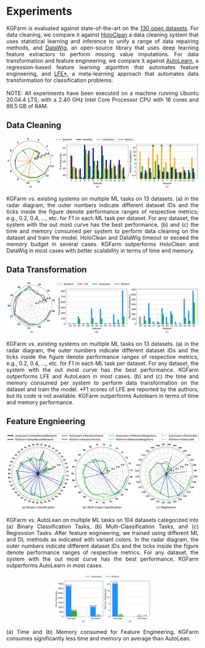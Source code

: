 # Experiments
<p align="justify">KGFarm is evaluated against state-of-the-art on the <a href="benchmark/README.md">130 open datasets</a>. For data cleaning, we compare it against <a href="https://github.com/HoloClean/holoclean">HoloClean</a> a data cleaning system that uses statistical learning and inference to unify a range of data repairing methods, and <a href="https://github.com/awslabs/datawig">DataWig</a>, an open-source library that uses deep learning feature extractors to perform missing value imputations. For data transformation and feature engineering, we compare it against <a href="https://github.com/saket-maheshwary/AutoLearn">AutoLearn</a>, a regression-based feature learning algorithm that automates feature engineering, and <a href="https://www.ijcai.org/Proceedings/2017/0352.pdf">LFE*</a>, a meta-learning approach that automates data transformation for classification problems. <br><br>NOTE: All experiments have been executed on a machine running Ubuntu 20.04.4 LTS, with a 2.40 GHz Intel Core Processor CPU with 16 cores and 88.5 GB of RAM.</p>

## Data Cleaning

![data_cleaning](../docs/graphics/experiment_results/data_cleaning.png)
<p align="justify">KGFarm vs. existing systems on multiple ML tasks on 13 datasets. (a) in the radar diagram, the outer numbers indicate different dataset IDs and the ticks inside the figure denote performance ranges of respective metrics; e.g., 0.2, 0.4, ..., etc. for F1 in each ML task per dataset. For any dataset, the system with the out most curve has the best performance. (b) and (c) the time and memory consumed per system to perform data cleaning on the dataset and train the model. HoloClean and DataWig timeout or exceed the memory budget in several cases. KGFarm outperforms HoloClean and DataWig in most cases with better scalability in terms of time and memory.</p>

## Data Transformation
![data_transformation](../docs/graphics/experiment_results/data_transformation.png)
<p align="justify">KGFarm vs. existing systems on multiple ML tasks on 13 datasets. (a) in the radar diagram, the outer numbers indicate different dataset IDs and the ticks inside the figure denote performance ranges of respective metrics, e.g., 0.2, 0.4, ..., etc. for F1 in each ML task per dataset. For any dataset, the system with the out most curve has the best performance. KGFarm outperforms LFE and AutoLearn in most cases. (b) and (c) the time and memory consumed per system to perform data transformation on the dataset and train the model. *F1 scores of LFE are reported by the authors, but its code is not available. KGFarm outperforms Autolearn in terms of time and memory performance.</p>

## Feature Engnieering
![feature_engineering](../docs/graphics/experiment_results/feature_engineering_effectiveness.png)
<p align="justify">KGFarm vs. AutoLean on multiple ML tasks on 104 datasets categorized into (a) Binary Classification Tasks, (b) Multi-Classification Tasks, and (c) Regression Tasks. After feature engineering, we trained using different ML and DL methods as indicated with variant colors. In the radar diagram, the outer numbers indicate different dataset IDs and the ticks inside the figure denote performance ranges of respective metrics. For any dataset, the system with the out most curve has the best performance. KGFarm outperforms AutoLearn in most cases.</p>

<p align="center">
<img src="../docs/graphics/experiment_results/feature_engineering_efficiency.png" alt="feature_engineering" width="50%", align="center">
</p>
<p align="justify">(a) Time and (b) Memory consumed for Feature Engineering. KGFarm consumes significantly less time and memory on average than AutoLean.</p>